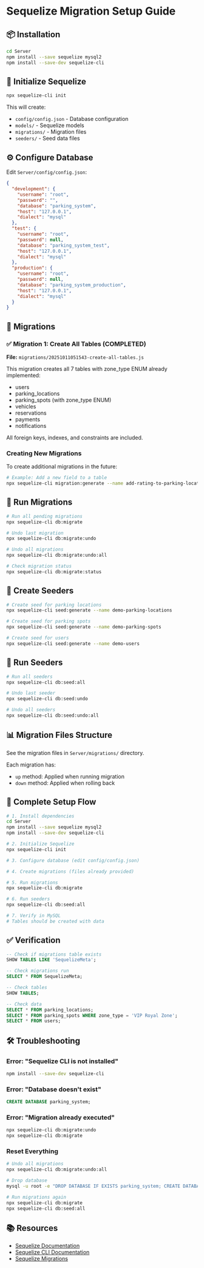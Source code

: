 # Sequelize Migration Setup Guide

## 📦 Installation

```bash
cd Server
npm install --save sequelize mysql2
npm install --save-dev sequelize-cli
```

## 🚀 Initialize Sequelize

```bash
npx sequelize-cli init
```

This will create:

- `config/config.json` - Database configuration
- `models/` - Sequelize models
- `migrations/` - Migration files
- `seeders/` - Seed data files

## ⚙️ Configure Database

Edit `Server/config/config.json`:

```json
{
  "development": {
    "username": "root",
    "password": "",
    "database": "parking_system",
    "host": "127.0.0.1",
    "dialect": "mysql"
  },
  "test": {
    "username": "root",
    "password": null,
    "database": "parking_system_test",
    "host": "127.0.0.1",
    "dialect": "mysql"
  },
  "production": {
    "username": "root",
    "password": null,
    "database": "parking_system_production",
    "host": "127.0.0.1",
    "dialect": "mysql"
  }
}
```

## 📝 Migrations

### ✅ Migration 1: Create All Tables (COMPLETED)

**File:** `migrations/20251011051543-create-all-tables.js`

This migration creates all 7 tables with zone_type ENUM already implemented:

- users
- parking_locations
- parking_spots (with zone_type ENUM)
- vehicles
- reservations
- payments
- notifications

All foreign keys, indexes, and constraints are included.

### Creating New Migrations

To create additional migrations in the future:

```bash
# Example: Add a new field to a table
npx sequelize-cli migration:generate --name add-rating-to-parking-locations
```

## 🎯 Run Migrations

```bash
# Run all pending migrations
npx sequelize-cli db:migrate

# Undo last migration
npx sequelize-cli db:migrate:undo

# Undo all migrations
npx sequelize-cli db:migrate:undo:all

# Check migration status
npx sequelize-cli db:migrate:status
```

## 🌱 Create Seeders

```bash
# Create seed for parking locations
npx sequelize-cli seed:generate --name demo-parking-locations

# Create seed for parking spots
npx sequelize-cli seed:generate --name demo-parking-spots

# Create seed for users
npx sequelize-cli seed:generate --name demo-users
```

## 🎽 Run Seeders

```bash
# Run all seeders
npx sequelize-cli db:seed:all

# Undo last seeder
npx sequelize-cli db:seed:undo

# Undo all seeders
npx sequelize-cli db:seed:undo:all
```

## 📊 Migration Files Structure

See the migration files in `Server/migrations/` directory.

Each migration has:

- `up` method: Applied when running migration
- `down` method: Applied when rolling back

## 🔄 Complete Setup Flow

```bash
# 1. Install dependencies
cd Server
npm install --save sequelize mysql2
npm install --save-dev sequelize-cli

# 2. Initialize Sequelize
npx sequelize-cli init

# 3. Configure database (edit config/config.json)

# 4. Create migrations (files already provided)

# 5. Run migrations
npx sequelize-cli db:migrate

# 6. Run seeders
npx sequelize-cli db:seed:all

# 7. Verify in MySQL
# Tables should be created with data
```

## ✅ Verification

```sql
-- Check if migrations table exists
SHOW TABLES LIKE 'SequelizeMeta';

-- Check migrations run
SELECT * FROM SequelizeMeta;

-- Check tables
SHOW TABLES;

-- Check data
SELECT * FROM parking_locations;
SELECT * FROM parking_spots WHERE zone_type = 'VIP Royal Zone';
SELECT * FROM users;
```

## 🛠️ Troubleshooting

### Error: "Sequelize CLI is not installed"

```bash
npm install --save-dev sequelize-cli
```

### Error: "Database doesn't exist"

```sql
CREATE DATABASE parking_system;
```

### Error: "Migration already executed"

```bash
npx sequelize-cli db:migrate:undo
npx sequelize-cli db:migrate
```

### Reset Everything

```bash
# Undo all migrations
npx sequelize-cli db:migrate:undo:all

# Drop database
mysql -u root -e "DROP DATABASE IF EXISTS parking_system; CREATE DATABASE parking_system;"

# Run migrations again
npx sequelize-cli db:migrate
npx sequelize-cli db:seed:all
```

## 📚 Resources

- [Sequelize Documentation](https://sequelize.org/)
- [Sequelize CLI Documentation](https://github.com/sequelize/cli)
- [Sequelize Migrations](https://sequelize.org/docs/v6/other-topics/migrations/)
